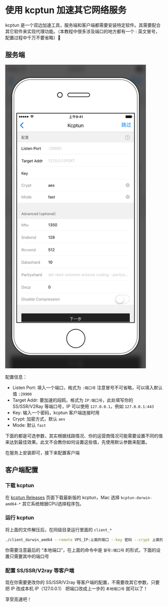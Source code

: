 # 使用 kcptun 加速其它网络服务

kcptun 是一个双边加速工具，服务端和客户端都需要安装特定软件。其需要配合其它软件来实现代理功能。（本教程中很多涉及端口的地方都有一个 : 英文冒号，配置过程中千万不要省略）


## 服务端

<img src="./images/kcptun.jpeg" width="450" />


配置信息：
* Listen Port: 填入一个端口，格式为 `:端口号` 注意冒号不可省略，可以填入默认值 `:29900`
* Target Addr: 要加速的段鸥，格式为 `IP:端口号`，此处填写你的 SS/SSR/V2Ray 等端口号，IP 可以使用 `127.0.0.1`，例如 `127.0.0.1:443`
* Key: 输入一个密码，kcptun 客户端连接时用
* Crypt: 加密方式，默认 `aes`
* Mode: 默认 `fast`

下面的都是可选参数，其实根据线路情况、你的运营商情况可能需要设置不同的值来达到最佳效果。此文不会教你如何设置这些值，先使用默认参数来配置。

在服务上安装即可，接下来配置客户端

## 客户端配置

### 下载 kcptun

在 [kcptun Releases](https://github.com/xtaci/kcptun/releases) 页面下载最新版的 kcptun，Mac 选择 `kcptun-darwin-amd64-*` 其它系统根据CPU选择程序包。


### 运行 kcptun

将上面的文件解压后，在同级目录运行里面的 `client_*`

```bash
./client_darwin_amd64 --remote VPS_IP:上面的端口 --key 密码 --crypt 上面的加密 --mode 上面的Mode -l :一个本地端口
```

你需要注意最后的 “本地端口”，在上面的命令中是 `冒号:端口号` 的形式，下面的设置只需要其中的端口号

### 配置 SS/SSR/V2ray 等客户端

现在你需要更改你的 SS/SSR/V2ray 等客户端的配置，不需要改其它参数，只要把 IP 改成本机 IP（127.0.0.1） 把端口改成上一步的 `本地端口号` 就可以了！


享受高速吧！

